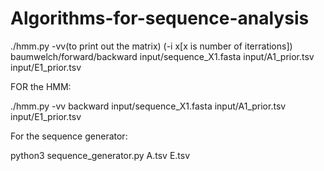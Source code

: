 # Algorithms-for-sequence-analysis
./hmm.py -vv(to print out the matrix) (-i x[x is number of iterrations]) baumwelch/forward/backward input/sequence_X1.fasta input/A1_prior.tsv input/E1_prior.tsv

FOR the HMM:

./hmm.py -vv backward input/sequence_X1.fasta input/A1_prior.tsv input/E1_prior.tsv

For the sequence generator:

python3 sequence_generator.py A.tsv E.tsv

